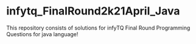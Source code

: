 # infytq_FinalRound2k21April_Java
This repository consists of solutions for infyTQ Final Round Programming Questions for java language!
